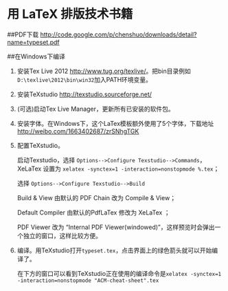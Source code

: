用 LaTeX 排版技术书籍
=====================
##PDF下载
<http://code.google.com/p/chenshuo/downloads/detail?name=typeset.pdf>

##在Windows下编译
1. 安装Tex Live 2012 <http://www.tug.org/texlive/>。把bin目录例如`D:\texlive\2012\bin\win32`加入PATH环境变量。
2. 安装TeXstudio <http://texstudio.sourceforge.net/>
3. (可选)启动Tex Live Manager，更新所有已安装的软件包。
4. 安装字体。在Windows下，这个LaTex模板额外使用了5个字体，下载地址 <http://weibo.com/1663402687/zrSNhgTGK>
5. 配置TeXstudio。

    启动Texstudio，选择 `Options-->Configure Texstudio-->Commands`，XeLaTex 设置为 `xelatex -synctex=1 -interaction=nonstopmode %.tex`；

    选择 `Options-->Configure Texstudio-->Build`

    Build & View 由默认的 PDF Chain 改为 Compile & View；

    Default Compiler 由默认的PdfLaTex 修改为 XeLaTex ；

    PDF Viewer 改为 “Internal PDF Viewer(windowed)”，这样预览时会弹出一个独立的窗口，这样比较方便。

6. 编译。用TeXstudio打开`typeset.tex`，点击界面上的绿色箭头就可以开始编译了。

    在下方的窗口可以看到TeXstudio正在使用的编译命令是`xelatex -synctex=1 -interaction=nonstopmode "ACM-cheat-sheet".tex`
